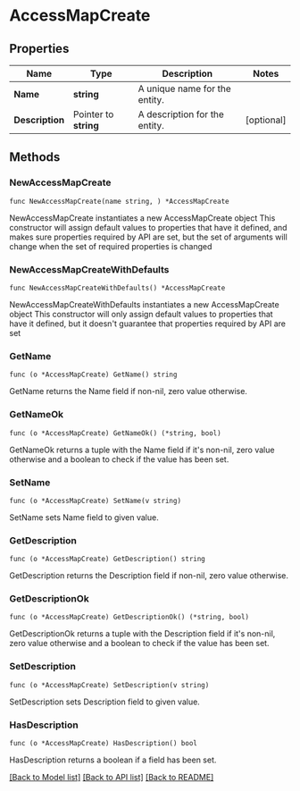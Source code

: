 # AccessMapCreate

## Properties

Name | Type | Description | Notes
------------ | ------------- | ------------- | -------------
**Name** | **string** | A unique name for the entity. | 
**Description** | Pointer to **string** | A description for the entity. | [optional] 

## Methods

### NewAccessMapCreate

`func NewAccessMapCreate(name string, ) *AccessMapCreate`

NewAccessMapCreate instantiates a new AccessMapCreate object
This constructor will assign default values to properties that have it defined,
and makes sure properties required by API are set, but the set of arguments
will change when the set of required properties is changed

### NewAccessMapCreateWithDefaults

`func NewAccessMapCreateWithDefaults() *AccessMapCreate`

NewAccessMapCreateWithDefaults instantiates a new AccessMapCreate object
This constructor will only assign default values to properties that have it defined,
but it doesn't guarantee that properties required by API are set

### GetName

`func (o *AccessMapCreate) GetName() string`

GetName returns the Name field if non-nil, zero value otherwise.

### GetNameOk

`func (o *AccessMapCreate) GetNameOk() (*string, bool)`

GetNameOk returns a tuple with the Name field if it's non-nil, zero value otherwise
and a boolean to check if the value has been set.

### SetName

`func (o *AccessMapCreate) SetName(v string)`

SetName sets Name field to given value.


### GetDescription

`func (o *AccessMapCreate) GetDescription() string`

GetDescription returns the Description field if non-nil, zero value otherwise.

### GetDescriptionOk

`func (o *AccessMapCreate) GetDescriptionOk() (*string, bool)`

GetDescriptionOk returns a tuple with the Description field if it's non-nil, zero value otherwise
and a boolean to check if the value has been set.

### SetDescription

`func (o *AccessMapCreate) SetDescription(v string)`

SetDescription sets Description field to given value.

### HasDescription

`func (o *AccessMapCreate) HasDescription() bool`

HasDescription returns a boolean if a field has been set.


[[Back to Model list]](../README.md#documentation-for-models) [[Back to API list]](../README.md#documentation-for-api-endpoints) [[Back to README]](../README.md)


